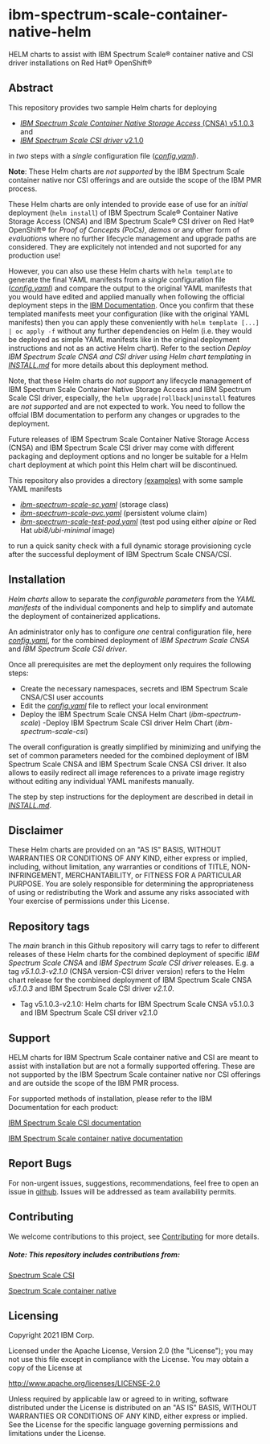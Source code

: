 # ibm-spectrum-scale-container-native-helm
HELM charts to assist with IBM Spectrum Scale® container native and CSI driver installations on Red Hat® OpenShift®


## Abstract

This repository provides two sample Helm charts for deploying

- [*IBM Spectrum Scale Container Native Storage Access* (CNSA) v5.1.0.3](https://www.ibm.com/docs/en/scalecontainernative?topic=spectrum-scale-container-native-storage-access-5103) and 
- [*IBM Spectrum Scale CSI driver* v2.1.0](https://www.ibm.com/docs/en/spectrum-scale-csi?topic=spectrum-scale-container-storage-interface-driver-210) 

in *two* steps with a *single* configuration file ([*config.yaml*](config.yaml)).

**Note**: These Helm charts are *not supported* by the IBM Spectrum Scale container native nor CSI offerings and are outside the scope of the IBM PMR process. 

These Helm charts are only intended to provide ease of use for an *initial* deployment (`helm install`) of 
IBM Spectrum Scale® Container Native Storage Access (CNSA) and IBM Spectrum Scale® CSI driver on Red Hat® OpenShift®
for *Proof of Concepts (PoCs)*, *demos* or any other form of *evaluations* where no further lifecycle management and upgrade paths are considered. 
They are explicitely not intended and not suported for any production use! 

However, you can also use these Helm charts with `helm template` to generate the final YAML manifests from a *single* configuration file ([*config.yaml*](config.yaml))
and compare the output to the original YAML manifests that you would have edited and applied manually when following the official deployment steps in the 
[IBM Documentation](https://www.ibm.com/docs/en/scalecontainernative).
Once you confirm that these templated manifests meet your configuration (like with the original YAML manifests) then you can apply these 
conveniently with `helm template [...] | oc apply -f` without any further dependencies on Helm 
(i.e. they would be deployed as simple YAML manifests like in the original deployment instructions and not as an active Helm chart).
Refer to the section *Deploy IBM Spectrum Scale CNSA and CSI driver using Helm chart templating* in
[*INSTALL.md*](INSTALL.md#deploy-ibm-spectrum-scale-cnsa-and-csi-driver-using-helm-chart-templating) 
for more details about this deployment method.


Note, that these Helm charts do _not support_ any lifecycle management of IBM Spectrum Scale Container Native Storage Access and IBM Spectrum Scale CSI driver, 
especially, the `helm upgrade|rollback|uninstall` features are _not supported_ and are not expected to work. You need to follow the offcial IBM documentation to perform
any changes or upgrades to the deployment.

Future releases of IBM Spectrum Scale Container Native Storage Access (CNSA) and IBM Spectrum Scale CSI driver may come with different packaging and deployment options 
and no longer be suitable for a Helm chart deployment at which point this Helm chart will be discontinued.

This repository also provides a directory [(examples)](examples/) with some sample YAML manifests 

- [*ibm-spectrum-scale-sc.yaml*](examples/ibm-spectrum-scale-sc.yaml) (storage class)
- [*ibm-spectrum-scale-pvc.yaml*](examples/ibm-spectrum-scale-pvc.yaml) (persistent volume claim) 
- [*ibm-spectrum-scale-test-pod.yaml*](examples/ibm-spectrum-scale-test-pod.yaml) (test pod using either *alpine* or Red Hat *ubi8/ubi-minimal* image)

to run a quick sanity check with a full dynamic storage provisioning cycle after the successful deployment of IBM Spectrum Scale CNSA/CSI.


## Installation

*Helm charts* allow to separate the *configurable parameters* from the *YAML manifests* of the individual components
and help to simplify and automate the deployment of containerized applications. 

An administrator only has to configure *one* central configuration file, here [*config.yaml*](config.yaml),
for the combined deployment of *IBM Spectrum Scale CNSA* and *IBM Spectrum Scale CSI driver*.

Once all prerequisites are met the deployment only requires the following steps:
 - Create the necessary namespaces, secrets and IBM Spectrum Scale CNSA/CSI user accounts  
 - Edit the [*config.yaml*](config.yaml) file to reflect your local environment
 - Deploy the IBM Spectrum Scale CNSA Helm Chart (*ibm-spectrum-scale*)
  -Deploy IBM Spectrum Scale CSI driver Helm Chart (*ibm-spectrum-scale-csi*)

The overall configuration is greatly simplified by minimizing and unifying the set of common parameters needed for the 
combined deployment of IBM Spectrum Scale CNSA and IBM Spectrum Scale CNSA CSI driver. It also allows to easily redirect 
all image references to a private image registry without editing any individual YAML manifests manually. 

The step by step instructions for the deployment are described in detail in [*INSTALL.md*](INSTALL.md).


## Disclaimer

These Helm charts are provided on an "AS IS" BASIS, 
WITHOUT WARRANTIES OR CONDITIONS OF ANY KIND, either express or
implied, including, without limitation, any warranties or conditions
of TITLE, NON-INFRINGEMENT, MERCHANTABILITY, or FITNESS FOR A
PARTICULAR PURPOSE. You are solely responsible for determining the
appropriateness of using or redistributing the Work and assume any
risks associated with Your exercise of permissions under this License.


## Repository tags

The *main* branch in this Github repository will carry tags to refer to different releases of these Helm charts for the 
combined deployment of specific *IBM Spectrum Scale CNSA* and *IBM Spectrum Scale CSI driver* releases.
E.g. a tag *v5.1.0.3-v2.1.0* (CNSA version-CSI driver version) refers to the Helm chart release for the combined deployment of
IBM Spectrum Scale CNSA *v5.1.0.3* and IBM Spectrum Scale CSI driver *v2.1.0*.

- Tag v5.1.0.3-v2.1.0: Helm charts for IBM Spectrum Scale CNSA v5.1.0.3 and IBM Spectrum Scale CSI driver v2.1.0


## Support

HELM charts for IBM Spectrum Scale container native and CSI are meant to assist with installation but are not a formally supported offering. 
These are not supported by the IBM Spectrum Scale container native nor CSI offerings and are outside the scope of the IBM PMR process. 

For supported methods of installation, please refer to the IBM Documentation for each product:

[IBM Spectrum Scale CSI documentation](https://www.ibm.com/docs/en/spectrum-scale-csi)

[IBM Spectrum Scale container native documentation](https://www.ibm.com/docs/en/scalecontainernative)


## Report Bugs 

For non-urgent issues, suggestions, recommendations, feel free to open an issue in [github](https://github.com/IBM/ibm-spectrum-scale-container-native-helm/issues).
Issues will be addressed as team availability permits.


## Contributing

We welcome contributions to this project, see [Contributing](CONTRIBUTING.md) for more details.

##### Note: This repository includes contributions from:

[Spectrum Scale CSI](https://github.com/IBM/ibm-spectrum-scale-csi)

[Spectrum Scale container native](https://github.com/IBM/ibm-spectrum-scale-container-native)


## Licensing

Copyright 2021 IBM Corp.

Licensed under the Apache License, Version 2.0 (the "License");
you may not use this file except in compliance with the License.
You may obtain a copy of the License at

http://www.apache.org/licenses/LICENSE-2.0

Unless required by applicable law or agreed to in writing, software
distributed under the License is distributed on an "AS IS" BASIS,
WITHOUT WARRANTIES OR CONDITIONS OF ANY KIND, either express or implied.
See the License for the specific language governing permissions and
limitations under the License.

